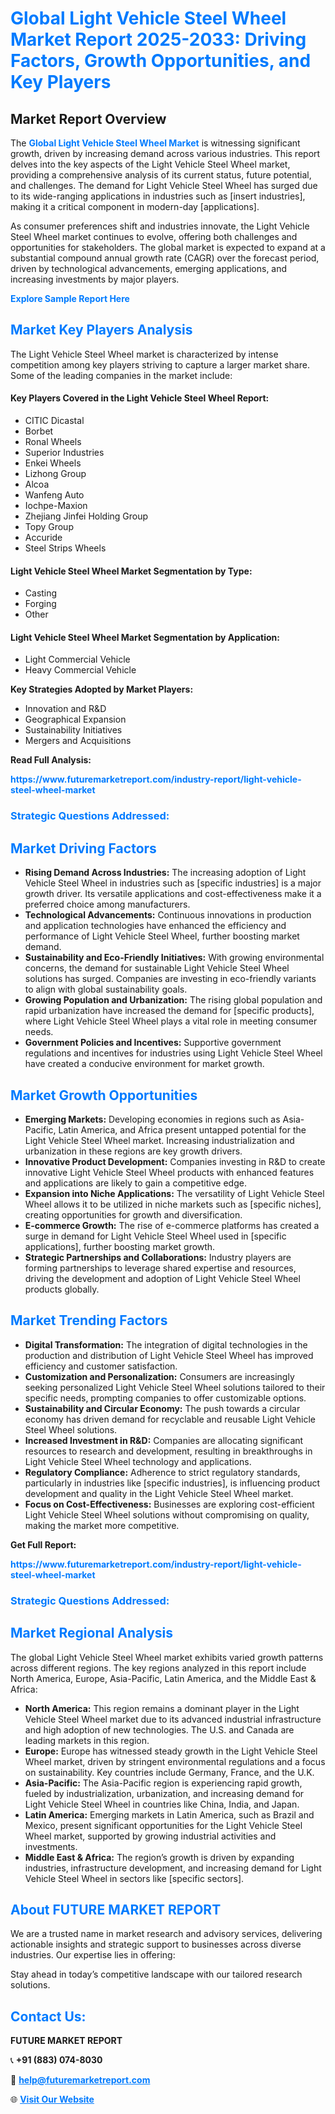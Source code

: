 <h1 style="color: #007BFF;">Global Light Vehicle Steel Wheel Market Report 2025-2033: Driving Factors, Growth Opportunities, and Key Players</h1>

<section id="overview">
<h2>Market Report Overview</h2>
<p>The <a href="https://www.futuremarketreport.com/industry-report/light-vehicle-steel-wheel-market" style="color: #007BFF; text-decoration: none;"><strong>Global Light Vehicle Steel Wheel Market</strong></a> is witnessing significant growth, driven by increasing demand across various industries. This report delves into the key aspects of the Light Vehicle Steel Wheel market, providing a comprehensive analysis of its current status, future potential, and challenges. The demand for Light Vehicle Steel Wheel has surged due to its wide-ranging applications in industries such as [insert industries], making it a critical component in modern-day [applications].</p>
<p>As consumer preferences shift and industries innovate, the Light Vehicle Steel Wheel market continues to evolve, offering both challenges and opportunities for stakeholders. The global market is expected to expand at a substantial compound annual growth rate (CAGR) over the forecast period, driven by technological advancements, emerging applications, and increasing investments by major players.</p>
</section>

<section id="overview">
<p><a href="https://www.futuremarketreport.com/request-sample/reportId=36286" style="color: #007BFF; text-decoration: none;"><strong>Explore Sample Report Here</strong></a></p>
</section>

<section id="key-players">
<h2 style="color: #007BFF;">Market Key Players Analysis</h2>
<p>The Light Vehicle Steel Wheel market is characterized by intense competition among key players striving to capture a larger market share. Some of the leading companies in the market include:</p>
<h4>Key Players Covered in the Light Vehicle Steel Wheel Report:</h4>
<ul><li>CITIC Dicastal</li><li>Borbet</li><li>Ronal Wheels</li><li>Superior Industries</li><li>Enkei Wheels</li><li>Lizhong Group</li><li>Alcoa</li><li>Wanfeng Auto</li><li>Iochpe-Maxion</li><li>Zhejiang Jinfei Holding Group</li><li>Topy Group</li><li>Accuride</li><li>Steel Strips Wheels</li></ul>
<h4>Light Vehicle Steel Wheel Market Segmentation by Type:</h4>
<ul><li>Casting</li><li>Forging</li><li>Other</li></ul>

<h4>Light Vehicle Steel Wheel Market Segmentation by Application:</h4>
<ul><li>Light Commercial Vehicle</li><li>Heavy Commercial Vehicle</li></ul>
<p><strong>Key Strategies Adopted by Market Players:</strong></p>
<ul>
<li>Innovation and R&D</li>
<li>Geographical Expansion</li>
<li>Sustainability Initiatives</li>
<li>Mergers and Acquisitions</li>
</ul>
</section>

<section>
<p><strong>Read Full Analysis: </strong></p><a href="https://www.futuremarketreport.com/industry-report/light-vehicle-steel-wheel-market" style="color: #007BFF; text-decoration: none;"><strong>https://www.futuremarketreport.com/industry-report/light-vehicle-steel-wheel-market</strong></a>
<h3 style="color: #007BFF;">Strategic Questions Addressed:</h3>
</section>

<section id="driving-factors">
<h2 style="color: #007BFF;">Market Driving Factors</h2>
<ul>
<li><strong>Rising Demand Across Industries:</strong> The increasing adoption of Light Vehicle Steel Wheel in industries such as [specific industries] is a major growth driver. Its versatile applications and cost-effectiveness make it a preferred choice among manufacturers.</li>
<li><strong>Technological Advancements:</strong> Continuous innovations in production and application technologies have enhanced the efficiency and performance of Light Vehicle Steel Wheel, further boosting market demand.</li>
<li><strong>Sustainability and Eco-Friendly Initiatives:</strong> With growing environmental concerns, the demand for sustainable Light Vehicle Steel Wheel solutions has surged. Companies are investing in eco-friendly variants to align with global sustainability goals.</li>
<li><strong>Growing Population and Urbanization:</strong> The rising global population and rapid urbanization have increased the demand for [specific products], where Light Vehicle Steel Wheel plays a vital role in meeting consumer needs.</li>
<li><strong>Government Policies and Incentives:</strong> Supportive government regulations and incentives for industries using Light Vehicle Steel Wheel have created a conducive environment for market growth.</li>
</ul>
</section>

<section id="growth-opportunities">
<h2 style="color: #007BFF;">Market Growth Opportunities</h2>
<ul>
<li><strong>Emerging Markets:</strong> Developing economies in regions such as Asia-Pacific, Latin America, and Africa present untapped potential for the Light Vehicle Steel Wheel market. Increasing industrialization and urbanization in these regions are key growth drivers.</li>
<li><strong>Innovative Product Development:</strong> Companies investing in R&D to create innovative Light Vehicle Steel Wheel products with enhanced features and applications are likely to gain a competitive edge.</li>
<li><strong>Expansion into Niche Applications:</strong> The versatility of Light Vehicle Steel Wheel allows it to be utilized in niche markets such as [specific niches], creating opportunities for growth and diversification.</li>
<li><strong>E-commerce Growth:</strong> The rise of e-commerce platforms has created a surge in demand for Light Vehicle Steel Wheel used in [specific applications], further boosting market growth.</li>
<li><strong>Strategic Partnerships and Collaborations:</strong> Industry players are forming partnerships to leverage shared expertise and resources, driving the development and adoption of Light Vehicle Steel Wheel products globally.</li>
</ul>
</section>

<section id="trending-factors">
<h2 style="color: #007BFF;">Market Trending Factors</h2>
<ul>
<li><strong>Digital Transformation:</strong> The integration of digital technologies in the production and distribution of Light Vehicle Steel Wheel has improved efficiency and customer satisfaction.</li>
<li><strong>Customization and Personalization:</strong> Consumers are increasingly seeking personalized Light Vehicle Steel Wheel solutions tailored to their specific needs, prompting companies to offer customizable options.</li>
<li><strong>Sustainability and Circular Economy:</strong> The push towards a circular economy has driven demand for recyclable and reusable Light Vehicle Steel Wheel solutions.</li>
<li><strong>Increased Investment in R&D:</strong> Companies are allocating significant resources to research and development, resulting in breakthroughs in Light Vehicle Steel Wheel technology and applications.</li>
<li><strong>Regulatory Compliance:</strong> Adherence to strict regulatory standards, particularly in industries like [specific industries], is influencing product development and quality in the Light Vehicle Steel Wheel market.</li>
<li><strong>Focus on Cost-Effectiveness:</strong> Businesses are exploring cost-efficient Light Vehicle Steel Wheel solutions without compromising on quality, making the market more competitive.</li>
</ul>
</section>

<section>
<p><strong>Get Full Report: </strong></p><a href="https://www.futuremarketreport.com/industry-report/light-vehicle-steel-wheel-market" style="color: #007BFF; text-decoration: none;"><strong>https://www.futuremarketreport.com/industry-report/light-vehicle-steel-wheel-market</strong></a>
<h3 style="color: #007BFF;">Strategic Questions Addressed:</h3>
</section>


<section id="regional-analysis">
<h2 style="color: #007BFF;">Market Regional Analysis</h2>
<p>The global Light Vehicle Steel Wheel market exhibits varied growth patterns across different regions. The key regions analyzed in this report include North America, Europe, Asia-Pacific, Latin America, and the Middle East & Africa:</p>
<ul>
<li><strong>North America:</strong> This region remains a dominant player in the Light Vehicle Steel Wheel market due to its advanced industrial infrastructure and high adoption of new technologies. The U.S. and Canada are leading markets in this region.</li>
<li><strong>Europe:</strong> Europe has witnessed steady growth in the Light Vehicle Steel Wheel market, driven by stringent environmental regulations and a focus on sustainability. Key countries include Germany, France, and the U.K.</li>
<li><strong>Asia-Pacific:</strong> The Asia-Pacific region is experiencing rapid growth, fueled by industrialization, urbanization, and increasing demand for Light Vehicle Steel Wheel in countries like China, India, and Japan.</li>
<li><strong>Latin America:</strong> Emerging markets in Latin America, such as Brazil and Mexico, present significant opportunities for the Light Vehicle Steel Wheel market, supported by growing industrial activities and investments.</li>
<li><strong>Middle East & Africa:</strong> The region’s growth is driven by expanding industries, infrastructure development, and increasing demand for Light Vehicle Steel Wheel in sectors like [specific sectors].</li>
</ul>
</section>

<footer>
<h2 style="color: #007BFF;">About FUTURE MARKET REPORT</h2>
<p>We are a trusted name in market research and advisory services, delivering actionable insights and strategic support to businesses across diverse industries. Our expertise lies in offering:</p>

<p>Stay ahead in today’s competitive landscape with our tailored research solutions.</p>

<h2 style="color: #007BFF;">Contact Us:</h2>
<p><strong>FUTURE MARKET REPORT</strong></p>
<p>📞 <strong>+91 (883) 074-8030</strong></p>
<p>📧 <strong><a href="mailto:help@futuremarketreport.com" style="color: #007BFF;">help@futuremarketreport.com</a></strong></p>
<p>🌐 <strong><a href="https://www.futuremarketreport.com/" style="color: #007BFF;">Visit Our Website</a></strong></p>
</footer>